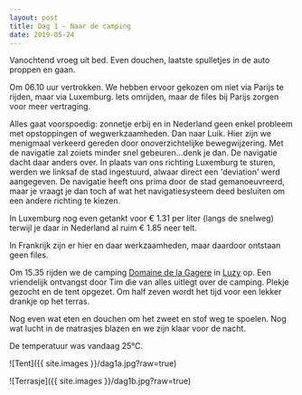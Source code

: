```yaml
---
layout: post
title: Dag 1 - Naar de camping
date: 2019-05-24
---
```

Vanochtend vroeg uit bed. Even douchen, laatste spulletjes in de auto proppen en gaan.  

Om 06.10 uur vertrokken. We hebben ervoor gekozen om niet via Parijs te rijden, maar via Luxemburg. Iets omrijden, maar de files bij Parijs zorgen voor meer vertraging.  

Alles gaat voorspoedig: zonnetje erbij en in Nederland geen enkel probleem met opstoppingen of wegwerkzaamheden. Dan naar Luik. Hier zijn we menigmaal verkeerd gereden door onoverzichtelijke bewegwijzering. Met de navigatie zal zoiets minder snel gebeuren...denk je dan. De navigatie dacht daar anders over. In plaats van ons richting Luxemburg te sturen, werden we linksaf de stad ingestuurd, alwaar direct een 'deviation' werd aangegeven. De navigatie heeft ons prima door de stad gemanoeuvreerd, maar je vraagt je dan toch af wat het navigatiesysteem deed besluiten om een andere richting te kiezen.  

In Luxemburg nog even getankt voor € 1.31 per liter (langs de snelweg) terwijl je daar in Nederland al ruim € 1.85 neer telt.  

In Frankrijk zijn er hier en daar werkzaamheden, maar daardoor ontstaan geen files.  

Om 15.35 rijden we de camping [Domaine de la Gagere](https://la-gagere.com/) in [Luzy](https://nl.wikipedia.org/wiki/Luzy) op. Een vriendelijk ontvangst door Tim die van alles uitlegt over de camping. Plekje gezocht en de tent opgezet. Om half zeven wordt het tijd voor een lekker drankje op het terras.  

Nog even wat eten en douchen om het zweet en stof weg te spoelen. Nog wat lucht in de matrasjes blazen en we zijn klaar voor de nacht.  

De temperatuur was vandaag 25°C.  

![Tent]({{ site.images }}/dag1a.jpg?raw=true)  

![Terrasje]({{ site.images }}/dag1b.jpg?raw=true)
